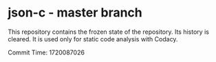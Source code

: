 # json-c - master branch

This repository contains the frozen state of the repository.
Its history is cleared. It is used only for static code
analysis with Codacy.

Commit Time: 1720087026